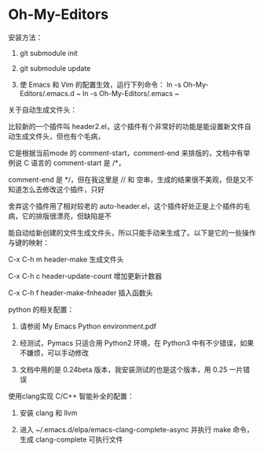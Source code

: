 Oh-My-Editors
=============

安装方法：

1. git submodule init

2. git submodule update

3. 使 Emacs 和 Vim 的配置生效，运行下列命令：
   ln -s Oh-My-Editors/.emacs.d ~
   ln -s Oh-My-Editors/.emacs ~

关于自动生成文件头：

比较新的一个插件叫 header2.el，这个插件有个非常好的功能是能设置新文件自动生成文件头，但也有个毛病，

它是根据当前mode 的 comment-start，comment-end 来排版的，文档中有举例说 C 语言的 comment-start 是 /\*，

comment-end 是 \*/，但在我这里是 // 和 空串，生成的结果很不美观，但是又不知道怎么去修改这个插件，只好

舍弃这个插件用了相对较老的 auto-header.el，这个插件好处正是上个插件的毛病，它的排版很漂亮，但缺陷是不

能自动给新创建的文件生成文件头，所以只能手动来生成了。以下是它的一些操作与键的映射：

C-x C-h m  header-make                生成文件头

C-x C-h c  header-update-count        增加更新计数器

C-x C-h f  header-make-fnheader       插入函数头

python 的相关配置：

1. 请参阅 My Emacs Python environment.pdf

2. 经测试，Pymacs 只适合用 Python2 环境，在 Python3 中有不少错误，如果不嫌烦，可以手动修改

3. 文档中用的是 0.24beta 版本，我安装测试的也是这个版本，用 0.25 一片错误

使用clang实现 C/C++ 智能补全的配置：

1. 安装 clang 和 llvm

2. 进入 ~/.emacs.d/elpa/emacs-clang-complete-async 并执行 make 命令，生成
   clang-complete 可执行文件


